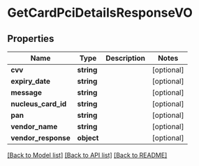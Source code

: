 # GetCardPciDetailsResponseVO

## Properties
Name | Type | Description | Notes
------------ | ------------- | ------------- | -------------
**cvv** | **string** |  | [optional] 
**expiry_date** | **string** |  | [optional] 
**message** | **string** |  | [optional] 
**nucleus_card_id** | **string** |  | [optional] 
**pan** | **string** |  | [optional] 
**vendor_name** | **string** |  | [optional] 
**vendor_response** | **object** |  | [optional] 

[[Back to Model list]](../README.md#documentation-for-models) [[Back to API list]](../README.md#documentation-for-api-endpoints) [[Back to README]](../README.md)



